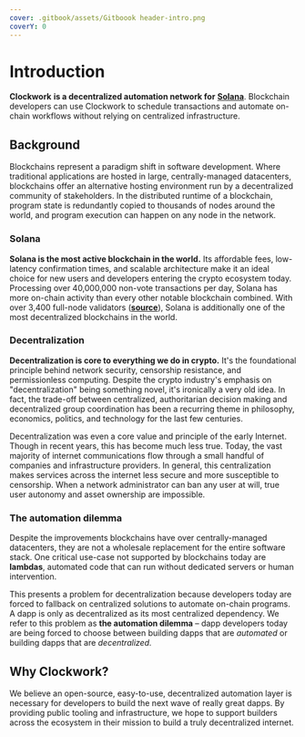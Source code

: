 ```yaml
---
cover: .gitbook/assets/Gitboook header-intro.png
coverY: 0
---
```


# Introduction

**Clockwork** **is a decentralized automation network for** [**Solana**](https://solana.com/). Blockchain developers can use Clockwork to schedule transactions and automate on-chain workflows without relying on centralized infrastructure.&#x20;

## **Background**

Blockchains represent a paradigm shift in software development. Where traditional applications are hosted in large, centrally-managed datacenters, blockchains offer an alternative hosting environment run by a decentralized community of stakeholders. In the distributed runtime of a blockchain, program state is redundantly copied to thousands of nodes around the world, and program execution can happen on any node in the network.&#x20;

### Solana

**Solana is the most active blockchain in the world.** Its affordable fees, low-latency confirmation times, and scalable architecture make it an ideal choice for new users and developers entering the crypto ecosystem today. Processing over 40,000,000 non-vote transactions per day, Solana has more on-chain activity than every other notable blockchain combined. With over 3,400 full-node validators ([**source**](https://solana.com/news/validator-health-report-august-2022)), Solana is additionally one of the most decentralized blockchains in the world.

### Decentralization

**Decentralization is core to everything we do in crypto.** It's the foundational principle behind network security, censorship resistance, and permissionless computing. Despite the crypto industry's emphasis on "decentralization" being something novel, it's ironically a very old idea. In fact, the trade-off between centralized, authoritarian decision making and decentralized group coordination has been a recurring theme in philosophy, economics, politics, and technology for the last few centuries.&#x20;

Decentralization was even a core value and principle of the early Internet. Though in recent years, this has become much less true. Today, the vast majority of internet communications flow through a small handful of companies and infrastructure providers. In general, this centralization makes services across the internet less secure and more susceptible to censorship. When a network administrator can ban any user at will, true user autonomy and asset ownership are impossible.&#x20;

### The automation dilemma

Despite the improvements blockchains have over centrally-managed datacenters, they are not a wholesale replacement for the entire software stack. One critical use-case not supported by blockchains today are **lambdas**, automated code that can run without dedicated servers or human intervention.&#x20;

This presents a problem for decentralization because developers today are forced to fallback on centralized solutions to automate on-chain programs. A dapp is only as decentralized as its most centralized dependency. We refer to this problem as **the automation dilemma** – dapp developers today are being forced to choose between building dapps that are _automated_ or building dapps that are _decentralized._

## Why Clockwork?&#x20;

We believe an open-source, easy-to-use, decentralized automation layer is necessary for developers to build the next wave of really great dapps. By providing public tooling and infrastructure, we hope to support builders across the ecosystem in their mission to build a truly decentralized internet.&#x20;
